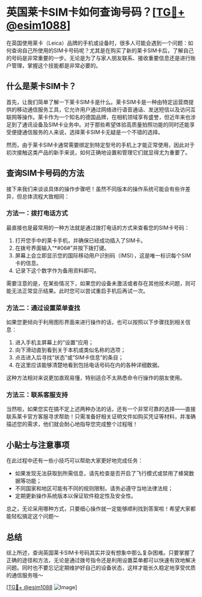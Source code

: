 # 英国莱卡SIM卡如何查询号码？[[TG💪+ @esim1088](https://t.me/s/esim1088)]

在英国使用莱卡（Leica）品牌的手机或设备时，很多人可能会遇到一个问题：如何查询自己所使用的SIM卡号码呢？尤其是在购买了新的莱卡SIM卡后，了解自己的号码是非常重要的一步。无论是为了与家人朋友联系、接收重要信息还是进行账户管理，掌握这个技能都是非常必要的。

## 什么是莱卡SIM卡？

首先，让我们简单了解一下莱卡SIM卡是什么。莱卡SIM卡是一种由特定运营商提供的移动通信服务工具，它允许用户通过网络进行语音通话、发送短信以及访问互联网等操作。莱卡作为一个知名的德国品牌，在相机领域享有盛誉，但近年来也涉足到了通讯设备及SIM卡业务中。对于那些希望体验高质量拍照功能的同时还能享受便捷通信服务的人来说，选择莱卡SIM卡无疑是一个不错的选择。

然而，由于莱卡SIM卡通常需要绑定到特定型号的手机上才能正常使用，因此对于初次接触这类产品的新手来说，如何正确地设置和管理它们就显得尤为重要了。

## 查询SIM卡号码的方法

接下来我们来谈谈具体的操作步骤吧！虽然不同版本的操作系统可能会有些许差异，但总体流程大致相同：

### 方法一：拨打电话方式
最直接也是最常用的一种方法就是通过拨打电话的方式来查看您的SIM卡号码：
1. 打开您手中的莱卡手机，并确保已经成功插入了SIM卡。
2. 在拨号界面输入“*#06#”并按下拨打键。
3. 屏幕上会立即显示您的国际移动用户识别码（IMSI），这是唯一标识每个SIM卡的信息。
4. 记录下这个数字作为备用资料即可。

需要注意的是，在某些情况下，如果您的设备未激活或者存在其他技术问题，则可能无法正常显示结果。此时您可以尝试重启手机后再试一次。

### 方法二：通过设置菜单查找
如果您更倾向于利用图形界面来进行操作的话，也可以按照以下步骤找到相关信息：
1. 进入手机主屏幕上的“设置”应用；
2. 向下滑动直到看到关于本机或类似名称的选项；
3. 点击进入后寻找“状态”或“SIM卡信息”的条目；
4. 在这里应该能够清楚地看到包括电话号码在内的各种详细数据。

这种方法相对来说更加直观易懂，特别适合不太熟悉命令行操作的朋友使用。

### 方法三：联系客服支持
当然啦，如果您实在搞不定上述两种办法的话，还有一个非常可靠的选择——直接联系莱卡官方客服寻求帮助！只需准备好相关证明文件如购买凭证等材料，并准确描述您的需求，他们就会耐心地指导您完成整个过程哦！

## 小贴士与注意事项

在此过程中还有一些小技巧可以帮助大家更好地完成任务：
- 如果发现无法获取到所需信息，请先检查是否开启了飞行模式或禁用了蜂窝数据等功能；
- 不同国家和地区可能有不同的规则限制，请务必遵守当地法律法规；
- 定期更新操作系统版本以保证软件稳定性及安全性。

总之，无论采用哪种方式，只要细心操作就一定能够顺利找到答案啦！希望大家都能轻松搞定这个问题～

## 总结

综上所述，查询英国莱卡SIM卡号码其实并没有想象中那么复杂困难。只要掌握了正确的途径和方法，无论是通过拨号指令还是利用设置菜单都可以快速有效地解决问题。同时也不要忘记定期维护好自己的设备状态，这样才能长久稳定地享受优质的通信服务哦～

[[TG💪+ @esim1088](https://t.me/s/esim1088) ![Image](https://i.postimg.cc/4NQfJmqS/Snipaste-2025-05-13-00-14-12.png)]
